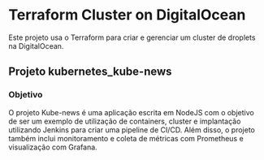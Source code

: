 # Terraform Cluster on DigitalOcean

Este projeto usa o Terraform para criar e gerenciar um cluster de droplets na DigitalOcean.
## Projeto kubernetes_kube-news

### Objetivo

O projeto Kube-news é uma aplicação escrita em NodeJS com o objetivo de ser um exemplo de utilização de containers, cluster e implantação utilizando Jenkins para criar uma pipeline de CI/CD. Além disso, o projeto também inclui monitoramento e coleta de métricas com Prometheus e visualização com Grafana.
